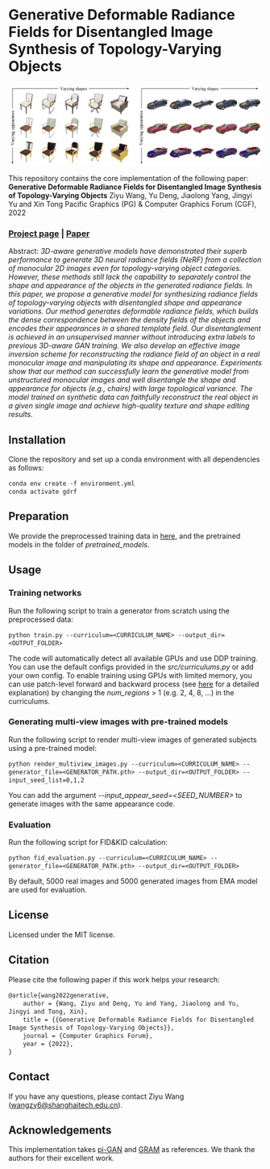 # Generative Deformable Radiance Fields for Disentangled Image Synthesis of Topology-Varying Objects

<p align="center"> 
<img src="/images/teaser.png">
</p>

This repository contains the core implementation of the following paper:
**Generative Deformable Radiance Fields for Disentangled Image Synthesis of Topology-Varying Objects**
Ziyu Wang, Yu Deng, Jiaolong Yang, Jingyi Yu and Xin Tong
Pacific Graphics (PG) & Computer Graphics Forum (CGF), 2022

### [Project page](https://ziyuwang98.github.io/GDRF/) | [Paper](https://arxiv.org/abs/2209.04183) ###

Abstract: _3D-aware generative models have demonstrated their superb performance to generate 3D neural radiance fields (NeRF) from a collection of monocular 2D images even for topology-varying object categories. However, these methods still lack the capability to separately control the shape and appearance of the objects in the generated radiance fields. In this paper, we propose a generative model for synthesizing radiance fields of topology-varying objects with disentangled shape and appearance variations. Our method generates deformable radiance fields, which builds the dense correspondence between the density fields of the objects and encodes their appearances in a shared template field. Our disentanglement is achieved in an unsupervised manner without introducing extra labels to previous 3D-aware GAN training. We also develop an effective image inversion scheme for reconstructing the radiance field of an object in a real monocular image and manipulating its shape and appearance. Experiments show that our method can successfully learn the generative model from unstructured monocular images and well disentangle the shape and appearance for objects (e.g., chairs) with large topological variance. The model trained on synthetic data can faithfully reconstruct the real object in a given single image and achieve high-quality texture and shape editing results._

## Installation
Clone the repository and set up a conda environment with all dependencies as follows:
```
conda env create -f environment.yml
conda activate gdrf
```

## Preparation

We provide the preprocessed training data in [here](https://drive.google.com/drive/folders/1fHOBrWu83zf7HewXjF--wVfHjyBrqV3j?usp=sharing), and the pretrained models in the folder of _pretrained_models_.

## Usage

### Training networks
Run the following script to train a generator from scratch using the preprocessed data:
```
python train.py --curriculum=<CURRICULUM_NAME> --output_dir=<OUTPUT_FOLDER>
```
The code will automatically detect all available GPUs and use DDP training. You can use the default configs provided in the _src/curriculums.py_ or add your own config. To enable training using GPUs with limited memory, you can use patch-level forward and backward process (see [here](https://github.com/microsoft/GRAM/blob/main/images/patch_process.pdf) for a detailed explanation) by changing the _num_regions_ > 1 (e.g. 2, 4, 8, ...) in the curriculums.


### Generating multi-view images with pre-trained models
Run the following script to render multi-view images of generated subjects using a pre-trained model:
```
python render_multiview_images.py --curriculum=<CURRICULUM_NAME> --generator_file=<GENERATOR_PATH.pth> --output_dir=<OUTPUT_FOLDER> --input_seed_list=0,1,2
```
You can add the argument _--input_appear_seed=<SEED_NUMBER>_ to generate images with the same appearance code.
### Evaluation
Run the following script for FID&KID calculation:
```
python fid_evaluation.py --curriculum=<CURRICULUM_NAME> --generator_file=<GENERATOR_PATH.pth> --output_dir=<OUTPUT_FOLDER>
```
By default, 5000 real images and 5000 generated images from EMA model are used for evaluation. 

## License

Licensed under the MIT license.

## Citation

Please cite the following paper if this work helps your research:

    @article{wang2022generative,
        author = {Wang, Ziyu and Deng, Yu and Yang, Jiaolong and Yu, Jingyi and Tong, Xin},
        title = {{Generative Deformable Radiance Fields for Disentangled Image Synthesis of Topology-Varying Objects}},
        journal = {Computer Graphics Forum},
        year = {2022},
    }
## Contact
If you have any questions, please contact Ziyu Wang (wangzy6@shanghaitech.edu.cn).

## Acknowledgements
This implementation takes [pi-GAN](https://github.com/marcoamonteiro/pi-GAN) and [GRAM](https://github.com/microsoft/GRAM) as references. We thank the authors for their excellent work. 
